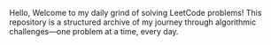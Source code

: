 Hello,
      Welcome to my daily grind of solving LeetCode problems! This repository is a structured archive of my journey through algorithmic challenges—one problem at a time, every day.

